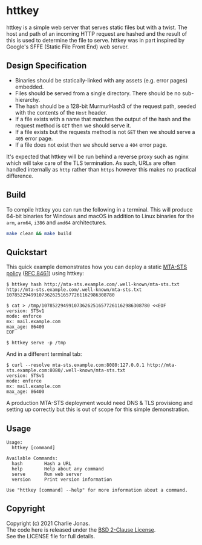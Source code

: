 # httkey

httkey is a simple web server that serves static files but with a twist. The host and path of an incoming HTTP request are hashed and the result of this is used to determine the file to serve. httkey was in part inspired by Google's SFFE (Static File Front End) web server.

## Design Specification

* Binaries should be statically-linked with any assets (e.g. error pages) embedded.
* Files should be served from a single directory. There should be no sub-hierarchy.
* The hash should be a 128-bit MurmurHash3 of the request path, seeded with the contents of the `Host` header.
* If a file exists with a name that matches the output of the hash and the request method is `GET` then we should serve it.
* If a file exists but the requests method is not `GET` then we should serve a `405` error page.
* If a file does not exist then we should serve a `404` error page.

It's expected that httkey will be run behind a reverse proxy such as nginx which will take care of the TLS termination. As such, URLs are often handled internally as `http` rather than `https` however this makes no practical difference.

## Build

To compile httkey you can run the following in a terminal. This will produce 64-bit binaries for Windows and macOS in addition to Linux binaries for the `arm`, `arm64`, `i386` and `amd64` architectures.

```bash
make clean && make build
```

## Quickstart

This quick example demonstrates how you can deploy a static [MTA-STS policy](https://en.wikipedia.org/wiki/MTA-STS) ([RFC 8461](https://tools.ietf.org/html/rfc8461)) using httkey:

```
$ httkey hash http://mta-sts.example.com/.well-known/mta-sts.txt
http://mta-sts.example.com/.well-known/mta-sts.txt	1078522949910736262516577261162986308780

$ cat > /tmp/1078522949910736262516577261162986308780 <<EOF
version: STSv1
mode: enforce
mx: mail.example.com
max_age: 86400
EOF

$ httkey serve -p /tmp
```

And in a different terminal tab:

```
$ curl --resolve mta-sts.example.com:8080:127.0.0.1 http://mta-sts.example.com:8080/.well-known/mta-sts.txt
version: STSv1
mode: enforce
mx: mail.example.com
max_age: 86400
```

A production MTA-STS deployment would need DNS & TLS provisiong and setting up correctly but this is out of scope for this simple demonstration.

## Usage

```
Usage:
  httkey [command]

Available Commands:
  hash        Hash a URL
  help        Help about any command
  serve       Run web server
  version     Print version information

Use "httkey [command] --help" for more information about a command.
```

## Copyright

Copyright (c) 2021 Charlie Jonas.\
The code here is released under the [BSD 2-Clause License](https://opensource.org/licenses/BSD-2-Clause).\
See the LICENSE file for full details.
